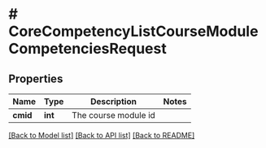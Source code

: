 # # CoreCompetencyListCourseModuleCompetenciesRequest

## Properties

Name | Type | Description | Notes
------------ | ------------- | ------------- | -------------
**cmid** | **int** | The course module id |

[[Back to Model list]](../../README.md#models) [[Back to API list]](../../README.md#endpoints) [[Back to README]](../../README.md)
